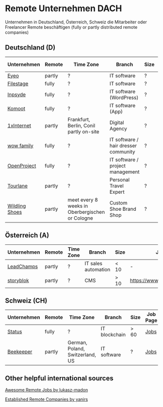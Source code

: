 # Remote Unternehmen DACH
Unternehmen in Deutschland, Österreich, Schweiz die Mitarbeiter oder Freelancer Remote beschäftigen (fully or partly distributed remote companies)

## Deutschland (D)
Unternehmen | Remote | Time Zone | Branch | Size | Job Page
--- | ---| --- | --- | --- | ---
[Eyeo](https://eyeo.com) | partly | ? | IT software | ? | [Jobs](https://eyeo.com/jobs/#!/available_positions)
[Filestage](https://filestage.io) | fully | ? | IT software | ? | [Jobs](https://help.filestage.io/en/articles/1459635-open-positions)
[Inpsyde](https://inpsyde.com) | fully | ? | IT software (WordPress) | ? | [Jobs](https://inpsyde.com/remote-jobs/)
[Komoot](https://www.komoot.de) | fully | ? | IT software (App) | ? | [Jobs](https://www.komoot.de/jobs)
[1xInternet](https://www.1xinternet.de/de) | partly | Frankfurt, Berlin, Conil partly on-site | Digital Agency | ? | [Jobs](https://www.1xinternet.de/de/node/123)
[wow family](https://www.wowfamily.de) | fully | ? | IT software / hair dresser community | ? | [Jobs](https://www.wowfamily.de/career)
[OpenProject](https://www.openproject.org) | fully | ? | IT software / project management | ? | [Jobs](https://www.openproject.org/career)
[Tourlane](https://www.tourlane.com) | partly | ? | Personal Travel Expert | ? | [Jobs](https://careers.tourlane.com)
[Wildling Shoes](https://www.wildling.shoes/) | partly | meet every 8 weeks in Oberbergischen or Cologne | Custom Shoe Brand Shop | ? | [Jobs](https://www.wildling.shoes/pages/jobs)




## Österreich (A)
Unternehmen | Remote | Time Zone | Branch | Size | Job Page
--- | ---| --- | --- | --- | ---
[LeadChamps](https://leadchamps.co) | partly | ? | IT sales automation | < 10 | -
[storyblok](https://www.storyblok.com/) | partly | ? | CMS | > 10 | https://www.storyblok.com/jobs



## Schweiz (CH)
Unternehmen | Remote | Time Zone | Branch | Size | Job Page
--- | ---| --- | --- | --- | ---
[Status](https://status.im) | fully | ? | IT blockchain | > 60 | [Jobs](https://status.im/contribute/open_positions.html)
[Beekeeper](https://www.beekeeper.io/de) | partly | German, Poland, Switzerland, US| IT software | ? | [Jobs](https://www.beekeeper.io/en/company/jobs)


## Other helpful international sources
[Awesome Remote Jobs by lukasz-madon](https://github.com/lukasz-madon/awesome-remote-job)

[Established Remote Companies by yanirs](https://github.com/yanirs/established-remote)

